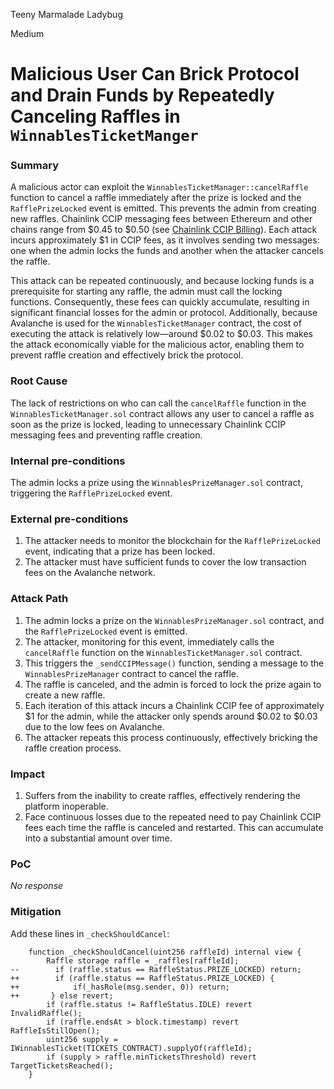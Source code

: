 Teeny Marmalade Ladybug

Medium

# Malicious User Can Brick Protocol and Drain Funds by Repeatedly Canceling Raffles in `WinnablesTicketManger`

### Summary

A malicious actor can exploit the `WinnablesTicketManager::cancelRaffle` function to cancel a raffle immediately after the prize is locked and the `RafflePrizeLocked` event is emitted. This prevents the admin from creating new raffles. Chainlink CCIP messaging fees between Ethereum and other chains range from $0.45 to $0.50 (see [Chainlink CCIP Billing](https://docs.chain.link/ccip/billing#network-fee-table)). Each attack incurs approximately $1 in CCIP fees, as it involves sending two messages: one when the admin locks the funds and another when the attacker cancels the raffle. 

This attack can be repeated continuously, and because locking funds is a prerequisite for starting any raffle, the admin must call the locking functions. Consequently, these fees can quickly accumulate, resulting in significant financial losses for the admin or protocol. Additionally, because Avalanche is used for the `WinnablesTicketManager` contract, the cost of executing the attack is relatively low—around $0.02 to $0.03. This makes the attack economically viable for the malicious actor, enabling them to prevent raffle creation and effectively brick the protocol.

### Root Cause

The lack of restrictions on who can call the `cancelRaffle` function in the `WinnablesTicketManager.sol` contract allows any user to cancel a raffle as soon as the prize is locked, leading to unnecessary Chainlink CCIP messaging fees and preventing raffle creation.

### Internal pre-conditions

The admin locks a prize using the `WinnablesPrizeManager.sol` contract, triggering the `RafflePrizeLocked` event.

### External pre-conditions

1. The attacker needs to monitor the blockchain for the `RafflePrizeLocked` event, indicating that a prize has been locked.
2. The attacker must have sufficient funds to cover the low transaction fees on the Avalanche network.

### Attack Path

1. The admin locks a prize on the `WinnablesPrizeManager.sol` contract, and the `RafflePrizeLocked` event is emitted.
2. The attacker, monitoring for this event, immediately calls the `cancelRaffle` function on the `WinnablesTicketManager.sol` contract.
3. This triggers the `_sendCCIPMessage()` function, sending a message to the `WinnablesPrizeManager` contract to cancel the raffle.
4. The raffle is canceled, and the admin is forced to lock the prize again to create a new raffle.
5. Each iteration of this attack incurs a Chainlink CCIP fee of approximately $1 for the admin, while the attacker only spends around $0.02 to $0.03 due to the low fees on Avalanche.
6. The attacker repeats this process continuously, effectively bricking the raffle creation process.

### Impact

1. Suffers from the inability to create raffles, effectively rendering the platform inoperable.
2. Face continuous losses due to the repeated need to pay Chainlink CCIP fees each time the raffle is canceled and restarted. This can accumulate into a substantial amount over time.

### PoC

_No response_

### Mitigation

Add these lines in `_checkShouldCancel`:
```solidity
    function _checkShouldCancel(uint256 raffleId) internal view {
        Raffle storage raffle = _raffles[raffleId];
--        if (raffle.status == RaffleStatus.PRIZE_LOCKED) return;
++        if (raffle.status == RaffleStatus.PRIZE_LOCKED) {
++            if(_hasRole(msg.sender, 0)) return;
++       } else revert;
        if (raffle.status != RaffleStatus.IDLE) revert InvalidRaffle();
        if (raffle.endsAt > block.timestamp) revert RaffleIsStillOpen();
        uint256 supply = IWinnablesTicket(TICKETS_CONTRACT).supplyOf(raffleId);
        if (supply > raffle.minTicketsThreshold) revert TargetTicketsReached();
    }
```